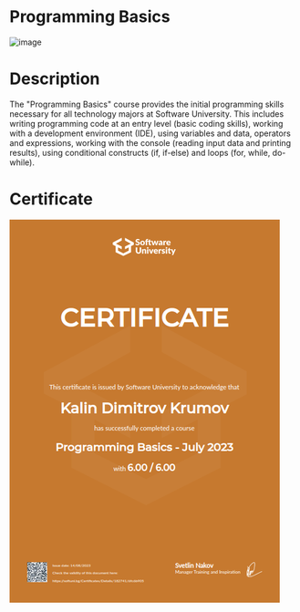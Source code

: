 # Programming Basics

![image](https://github.com/kaweeo/Soft-Uni/blob/main/Porgramming%20Basics%20Jul%202023/soft-uni-img.png)






# Description 

The "Programming Basics" course provides the initial programming skills necessary for all technology majors at Software University. This includes writing programming code at an entry level (basic coding skills), working with a development environment (IDE), using variables and data, operators and expressions, working with the console (reading input data and printing results), using conditional constructs (if, if-else) and loops (for, while, do-while).

# Certificate

![Image](https://github.com/kaweeo/Professional-Education-Soft-Uni/blob/main/Porgramming%20Basics%20Jul%202023/CertBasics.png)
